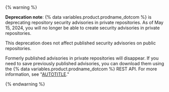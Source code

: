 {% warning %}

**Deprecation note**: {% data variables.product.prodname_dotcom %} is deprecating repository security advisories in private repositories. As of May 15, 2024, you will no longer be able to create security advisories in private repositories.

This deprecation does not affect published security advisories on public repositories.

Formerly published advisories in private repositories will disappear. If you need to save previously published advisories, you can download them using the {% data variables.product.prodname_dotcom %} REST API. For more information, see "[AUTOTITLE](/rest/security-advisories/repository-advisories?apiVersion=2022-11-28)."

{% endwarning %}
